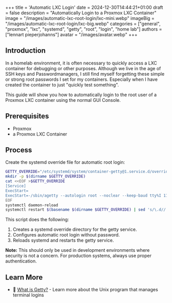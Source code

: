 +++
title = 'Automatic LXC Login'
date = 2024-12-30T14:44:21+01:00
draft = false
description = "Automatically Login to a Proxmox LXC Container"
image = "/images/automatic-lxc-root-login/lxc-mini.webp"
imageBig = "/images/automatic-lxc-root-login/lxc-big.webp"
categories = ["general", "proxmox", "lxc", "systemd", "getty", "root", "login", "home lab"]
authors = ["lennart pieperjohanns"]
avatar = "/images/avatar.webp"
+++

## Introduction

In a homelab environment, it is often necessary to quickly access a LXC container for debugging or other purposes. Although we live in the age of SSH keys and Passwordmanagers, I still find myself forgetting these simple or strong root passwords I set for my containers. Especially when I have created the container to just "quickly test something".

This guide will show you how to automatically login to the root user of a Proxmox LXC container using the normal GUI Console.


## Prerequisites

- Proxmox
- a Proxmox LXC Container

## Process

Create the systemd override file for automatic root login:

```bash
GETTY_OVERRIDE="/etc/systemd/system/container-getty@1.service.d/override.conf"
mkdir -p $(dirname $GETTY_OVERRIDE)
cat <<EOF >$GETTY_OVERRIDE
[Service]
ExecStart=
ExecStart=-/sbin/agetty --autologin root --noclear --keep-baud tty%I 115200,38400,9600 \$TERM
EOF
systemctl daemon-reload
systemctl restart $(basename $(dirname $GETTY_OVERRIDE) | sed 's/\.d//')
```

This script does the following:
1. Creates a systemd override directory for the getty service.
2. Configures automatic root login without password.
3. Reloads systemd and restarts the getty service.

**Note:** This should only be used in development environments where security is not a concern. For production systems, always use proper authentication.

## Learn More
- 📖 <u>[What is Getty?](https://en.wikipedia.org/wiki/Getty_(Unix))</u> - Learn more about the Unix program that manages terminal logins


